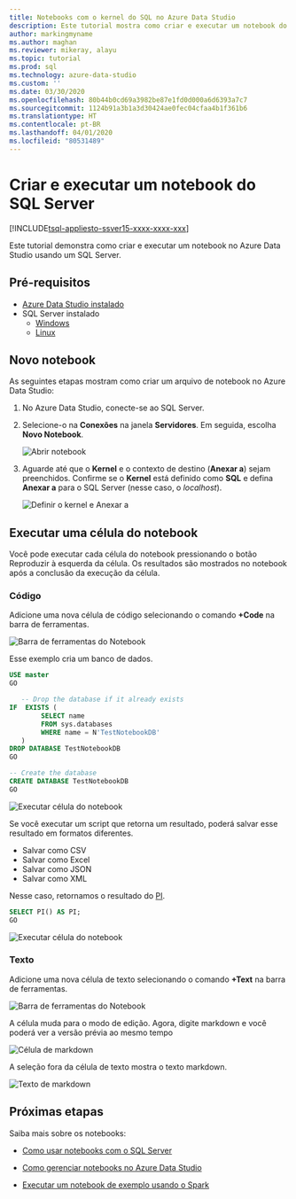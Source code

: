 ```yaml
---
title: Notebooks com o kernel do SQL no Azure Data Studio
description: Este tutorial mostra como criar e executar um notebook do SQL Server.
author: markingmyname
ms.author: maghan
ms.reviewer: mikeray, alayu
ms.topic: tutorial
ms.prod: sql
ms.technology: azure-data-studio
ms.custom: ''
ms.date: 03/30/2020
ms.openlocfilehash: 80b44b0cd69a3982be87e1fd0d000a6d6393a7c7
ms.sourcegitcommit: 1124b91a3b1a3d30424ae0fec04cfaa4b1f361b6
ms.translationtype: HT
ms.contentlocale: pt-BR
ms.lasthandoff: 04/01/2020
ms.locfileid: "80531489"
---
```

# <a name="create-and-run-a-sql-server-notebook"></a>Criar e executar um notebook do SQL Server

[!INCLUDE[tsql-appliesto-ssver15-xxxx-xxxx-xxx](../includes/tsql-appliesto-ssver15-xxxx-xxxx-xxx.md)]

Este tutorial demonstra como criar e executar um notebook no Azure Data Studio usando um SQL Server.

## <a name="prerequisites"></a>Pré-requisitos

- [Azure Data Studio instalado](download-azure-data-studio.md)
- SQL Server instalado
  - [Windows](../database-engine/install-windows/install-sql-server.md)
  - [Linux](../linux/sql-server-linux-setup.md)

## <a name="new-notebook"></a>Novo notebook

As seguintes etapas mostram como criar um arquivo de notebook no Azure Data Studio:

1. No Azure Data Studio, conecte-se ao SQL Server.

2. Selecione-o na **Conexões** na janela **Servidores**. Em seguida, escolha **Novo Notebook**.

   ![Abrir notebook](media/notebook-tutorial/azure-data-studio-open-notebook.png)

3. Aguarde até que o **Kernel** e o contexto de destino (**Anexar a**) sejam preenchidos. Confirme se o **Kernel** está definido como **SQL** e defina **Anexar a** para o SQL Server (nesse caso, o *localhost*).

   ![Definir o kernel e Anexar a](media/notebook-tutorial/set-kernel-and-attach-to.png)

## <a name="run-a-notebook-cell"></a>Executar uma célula do notebook

Você pode executar cada célula do notebook pressionando o botão Reproduzir à esquerda da célula. Os resultados são mostrados no notebook após a conclusão da execução da célula.

### <a name="code"></a>Código

Adicione uma nova célula de código selecionando o comando **+Code** na barra de ferramentas.

![Barra de ferramentas do Notebook](media/notebooks-guidance/notebook-toolbar.png)

Esse exemplo cria um banco de dados.

```sql
USE master
GO

   -- Drop the database if it already exists
IF  EXISTS (
        SELECT name
        FROM sys.databases
        WHERE name = N'TestNotebookDB'
   )
DROP DATABASE TestNotebookDB
GO

-- Create the database
CREATE DATABASE TestNotebookDB
GO
```

   ![Executar célula do notebook](media/notebook-tutorial/run-notebook-cell.png)

Se você executar um script que retorna um resultado, poderá salvar esse resultado em formatos diferentes.

- Salvar como CSV
- Salvar como Excel
- Salvar como JSON
- Salvar como XML

Nesse caso, retornamos o resultado do [PI](../t-sql/functions/pi-transact-sql.md).

```sql
SELECT PI() AS PI;
GO
```

![Executar célula do notebook](media/notebook-tutorial/run-notebook-cell-2.png)

### <a name="text"></a>Texto

Adicione uma nova célula de texto selecionando o comando **+Text** na barra de ferramentas.

![Barra de ferramentas do Notebook](media/notebooks-guidance/notebook-toolbar.png)

A célula muda para o modo de edição. Agora, digite markdown e você poderá ver a versão prévia ao mesmo tempo

![Célula de markdown](media/notebooks-guidance/notebook-markdown-cell.png)

A seleção fora da célula de texto mostra o texto markdown.

![Texto de markdown](media/notebooks-guidance/notebook-markdown-preview.png)

## <a name="next-steps"></a>Próximas etapas

Saiba mais sobre os notebooks:

- [Como usar notebooks com o SQL Server](notebooks-guidance.md)

- [Como gerenciar notebooks no Azure Data Studio](notebooks-manage-sql-server.md)

- [Executar um notebook de exemplo usando o Spark](../big-data-cluster/notebooks-tutorial-spark.md)